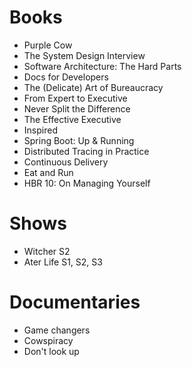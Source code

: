 # Books

- Purple Cow
- The System Design Interview
- Software Architecture: The Hard Parts
- Docs for Developers
- The (Delicate) Art of Bureaucracy 
- From Expert to Executive
- Never Split the Difference
- The Effective Executive
- Inspired
- Spring Boot: Up & Running
- Distributed Tracing in Practice
- Continuous Delivery
- Eat and Run
- HBR 10: On Managing Yourself

# Shows

- Witcher S2
- Ater Life S1, S2, S3

# Documentaries

- Game changers
- Cowspiracy
- Don't look up

